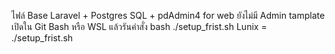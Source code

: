 ไฟล์ Base Laravel + Postgres SQL + pdAdmin4 for web 
ยังไม่มี Admin tamplate
เปิดใน Git Bash หรือ WSL แล้วรันคำสั่ง bash ./setup_frist.sh
Lunix = ./setup_frist.sh
